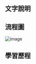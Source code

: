 ## 文字說明

## 流程圖
![image](https://github.com/zhaoqieyu/LearningNotes/blob/master/pictures/%E6%B5%81%E7%A8%8B%E5%9C%96_Merge%20Sort.jpg)
## 學習歷程
